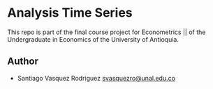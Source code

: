 # Analysis Time Series

This repo is part of the final course project for Econometrics || of the Undergraduate in Economics of the University of Antioquia.

## Author

- Santiago Vasquez Rodriguez <svasquezro@unal.edu.co>